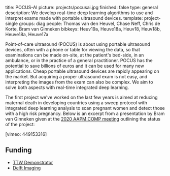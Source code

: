 title: POCUS-AI
picture: projects/pocusai.jpg
finished: false
type: general
description: We develop real-time deep learning algorithms to use and interpret exams made with portable ultrasound devices.
template: project-single
groups: diag
people: Thomas van den Heuvel, Chase Neff, Chris de Korte, Bram van Ginneken
bibkeys: Heuv19a, Heuve18a, Heuv18, Heuv18b, Heuve18a, Heuve17a

Point-of-care ultrasound (POCUS) is about using portable ultrasound devices, often with a phone or table for viewing the data, so that examinations can be made on-site, at the patient's bed-side, in an ambulance, or in the practice of a general practitioner. POCUS has the potential to save billions of euros and it can be used for many new applications. Cheap portable ultrasound devices are rapidly appearing on the market. But acquiring a proper ultrasound exam is not easy, and interpreting the images from the exam can also be complex. We aim to solve both aspects with real-time integrated deep learning.

The first project we've worked on the last few years is aimed at reducing maternal death in developing countries using a sweep protocol with integrated deep learning analysis to scan pregnant women and detect those with a high risk pregnancy. Below is an excerpt from a presentation by Bram van Ginneken given at the [2020 AAPM COMP meeting](https://w3.aapm.org/meetings/2020AM/index.php) outlining the status of the project:

[vimeo: 449153316]

## Funding
- [TTW Demonstrator](https://www.nwo.nl/onderzoek-en-resultaten/programmas/ttw/demonstrator/2019.html)
- [Delft Imaging](http://www.delft.care/)
